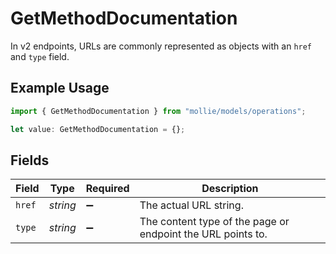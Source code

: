 # GetMethodDocumentation

In v2 endpoints, URLs are commonly represented as objects with an `href` and `type` field.

## Example Usage

```typescript
import { GetMethodDocumentation } from "mollie/models/operations";

let value: GetMethodDocumentation = {};
```

## Fields

| Field                                                       | Type                                                        | Required                                                    | Description                                                 |
| ----------------------------------------------------------- | ----------------------------------------------------------- | ----------------------------------------------------------- | ----------------------------------------------------------- |
| `href`                                                      | *string*                                                    | :heavy_minus_sign:                                          | The actual URL string.                                      |
| `type`                                                      | *string*                                                    | :heavy_minus_sign:                                          | The content type of the page or endpoint the URL points to. |